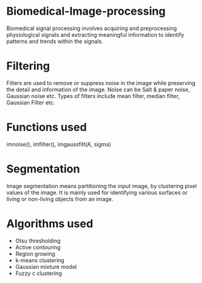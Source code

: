 # Biomedical-Image-processing
Biomedical signal processing involves acquiring and preprocessing physiological signals and extracting meaningful information to identify patterns and trends within the signals.

# Filtering

Filters are used to remove or suppress noise in the image while preserving the detail and information of the image. Noise can be Salt & paper noise, Gaussian noise etc. Types of filters include mean filter, median filter, Gaussian Filter etc.

# Functions used
imnoise(), imfilter(), imgaussfilt(A, sigma)

# Segmentation

Image segmentation means partitioning the input image, by clustering pixel values of the image. It is mainly used for identifying various surfaces or living or non-living objects from an image.

# Algorithms used

* Otsu thresholding
* Active contouring
* Region growing
* k-means clustering
* Gaussian mixture model
* Fuzzy c clustering
